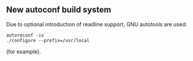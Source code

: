 New autoconf build system
-------------------------

Due to optional introduction of readline support, GNU autotools are used:

    autoreconf -iv
    ./configure --prefix=/usr/local

(for example).